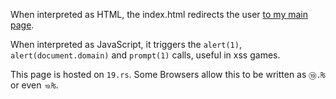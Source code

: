 When interpreted as HTML, the index.html redirects the user [to my main page](https://z.ai).

When interpreted as JavaScript, it triggers the `alert(1)`, `alert(document.domain)` and `prompt(1)` calls, useful in xss games.

This page is hosted on `19.rs`. Some Browsers allow this to be written as `⑲.₨` or even `⒚₨`.
